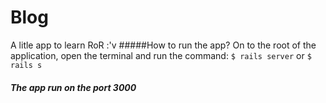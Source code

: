 # Blog
A litle app to learn RoR :'v
#####How to run the app?
On to the root of the application, open the terminal and run the command: `$ rails server` or `$ rails s` 
<h5>The app run on the port 3000</h5>

